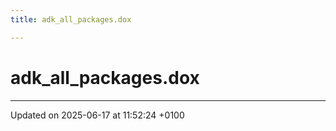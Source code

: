 ```yaml
---
title: adk_all_packages.dox

---
```


# adk_all_packages.dox








-------------------------------

Updated on 2025-06-17 at 11:52:24 +0100

